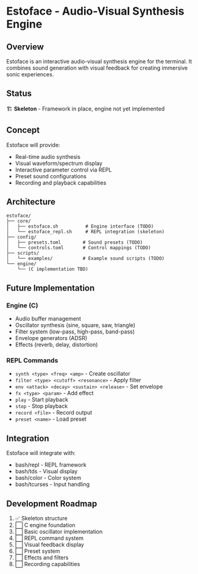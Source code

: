 # Estoface - Audio-Visual Synthesis Engine

## Overview

Estoface is an interactive audio-visual synthesis engine for the terminal. It combines sound generation with visual feedback for creating immersive sonic experiences.

## Status

🏗️ **Skeleton** - Framework in place, engine not yet implemented

## Concept

Estoface will provide:
- Real-time audio synthesis
- Visual waveform/spectrum display
- Interactive parameter control via REPL
- Preset sound configurations
- Recording and playback capabilities

## Architecture

```
estoface/
├── core/
│   ├── estoface.sh          # Engine interface (TODO)
│   └── estoface_repl.sh     # REPL integration (skeleton)
├── config/
│   ├── presets.toml        # Sound presets (TODO)
│   └── controls.toml       # Control mappings (TODO)
├── scripts/
│   └── examples/           # Example sound scripts (TODO)
└── engine/
    └── (C implementation TBD)
```

## Future Implementation

### Engine (C)
- Audio buffer management
- Oscillator synthesis (sine, square, saw, triangle)
- Filter system (low-pass, high-pass, band-pass)
- Envelope generators (ADSR)
- Effects (reverb, delay, distortion)

### REPL Commands
- `synth <type> <freq> <amp>` - Create oscillator
- `filter <type> <cutoff> <resonance>` - Apply filter
- `env <attack> <decay> <sustain> <release>` - Set envelope
- `fx <type> <param>` - Add effect
- `play` - Start playback
- `stop` - Stop playback
- `record <file>` - Record output
- `preset <name>` - Load preset

## Integration

Estoface will integrate with:
- bash/repl - REPL framework
- bash/tds - Visual display
- bash/color - Color system
- bash/tcurses - Input handling

## Development Roadmap

1. ✅ Skeleton structure
2. ⬜ C engine foundation
3. ⬜ Basic oscillator implementation
4. ⬜ REPL command system
5. ⬜ Visual feedback display
6. ⬜ Preset system
7. ⬜ Effects and filters
8. ⬜ Recording capabilities

